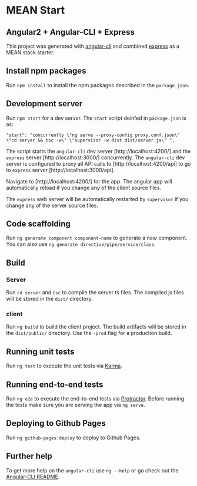 # MEAN Start

## Angular2 + Angular-CLI + Express

This project was generated with [angular-cli](https://github.com/angular/angular-cli) 
and combined [express](https://github.com/expressjs/express) as a MEAN stack starter. 

## Install npm packages

Run `npm install` to install the npm packages described in the `package.json`.

## Development server
Run `npm start` for a dev server. The `start` script deinfed in `package.json` is as:
```
"start": "concurrently \"ng serve --proxy-config proxy.conf.json\" \"cd server && tsc -w\" \"supervisor -w dist dist/server.js\" ",
```
The script starts the `angular-cli` dev server [http://localhost:4200/] and the `express` server [http://localhost:3000/] concurrently. 
The `angular-cli` dev server is configured to proxy all API calls to [http://localhost:4200/api] to go to `express` server [http://localhost:3000/api].

Navigate to [http://localhost:4200/] for the app. The angular app will automatically reload if you change any of the client source files.

The `express` web server will be automatically restarted by `supervisor` if you change any of the server source files.

## Code scaffolding

Run `ng generate component component-name` to generate a new component. You can also use `ng generate directive/pipe/service/class`.

## Build

### Server

Run `cd server` and `tsc` to compile the server ts files. The compiled js files will be stored in the `dist/` directory.

### client

Run `ng build` to build the client project. The build artifacts will be stored in the `dist/public/` directory. Use the `-prod` flag for a production build.

## Running unit tests

Run `ng test` to execute the unit tests via [Karma](https://karma-runner.github.io).

## Running end-to-end tests

Run `ng e2e` to execute the end-to-end tests via [Protractor](http://www.protractortest.org/).
Before running the tests make sure you are serving the app via `ng serve`.

## Deploying to Github Pages

Run `ng github-pages:deploy` to deploy to Github Pages.

## Further help

To get more help on the `angular-cli` use `ng --help` or go check out the [Angular-CLI README](https://github.com/angular/angular-cli/blob/master/README.md).
